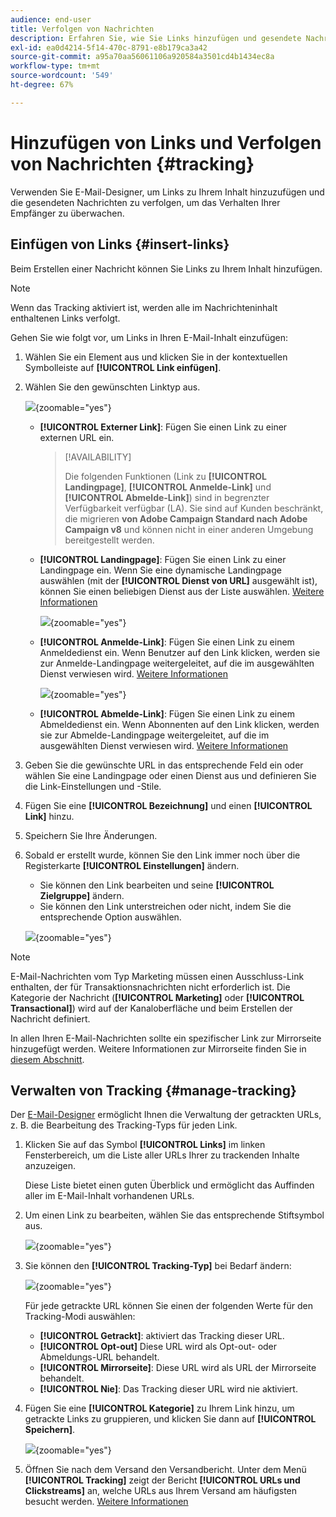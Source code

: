 ```yaml
---
audience: end-user
title: Verfolgen von Nachrichten
description: Erfahren Sie, wie Sie Links hinzufügen und gesendete Nachrichten verfolgen können.
exl-id: ea0d4214-5f14-470c-8791-e8b179ca3a42
source-git-commit: a95a70aa56061106a920584a3501cd4b1434ec8a
workflow-type: tm+mt
source-wordcount: '549'
ht-degree: 67%

---
```


# Hinzufügen von Links und Verfolgen von Nachrichten {#tracking}

Verwenden Sie E-Mail-Designer, um Links zu Ihrem Inhalt hinzuzufügen und die gesendeten Nachrichten zu verfolgen, um das Verhalten Ihrer Empfänger zu überwachen.

## Einfügen von Links {#insert-links}

Beim Erstellen einer Nachricht können Sie Links zu Ihrem Inhalt hinzufügen.

>[!NOTE]
>
>Wenn das Tracking aktiviert ist, werden alle im Nachrichteninhalt enthaltenen Links verfolgt.

Gehen Sie wie folgt vor, um Links in Ihren E-Mail-Inhalt einzufügen:

1. Wählen Sie ein Element aus und klicken Sie in der kontextuellen Symbolleiste auf **[!UICONTROL Link einfügen]**.

1. Wählen Sie den gewünschten Linktyp aus.

   ![](assets/message-tracking-insert-link.png){zoomable=&quot;yes&quot;}

   * **[!UICONTROL Externer Link]**: Fügen Sie einen Link zu einer externen URL ein.

     >[!AVAILABILITY]
     >
     >Die folgenden Funktionen (Link zu **[!UICONTROL Landingpage]**, **[!UICONTROL Anmelde-Link]** und **[!UICONTROL Abmelde-Link]**) sind in begrenzter Verfügbarkeit verfügbar (LA). Sie sind auf Kunden beschränkt, die migrieren **von Adobe Campaign Standard nach Adobe Campaign v8** und können nicht in einer anderen Umgebung bereitgestellt werden.

   * **[!UICONTROL Landingpage]**: Fügen Sie einen Link zu einer Landingpage ein. Wenn Sie eine dynamische Landingpage auswählen (mit der **[!UICONTROL Dienst von URL]** ausgewählt ist), können Sie einen beliebigen Dienst aus der Liste auswählen. [Weitere Informationen](../landing-pages/create-lp.md#define-actions-on-form-submission)

     ![](assets/email-link-to-landing-page.png){zoomable=&quot;yes&quot;}

   * **[!UICONTROL Anmelde-Link]**: Fügen Sie einen Link zu einem Anmeldedienst ein. Wenn Benutzer auf den Link klicken, werden sie zur Anmelde-Landingpage weitergeleitet, auf die im ausgewählten Dienst verwiesen wird. [Weitere Informationen](../audience/manage-services.md#create-service)

     ![](assets/service-create-default-lp-link.png){zoomable=&quot;yes&quot;}

   * **[!UICONTROL Abmelde-Link]**: Fügen Sie einen Link zu einem Abmeldedienst ein. Wenn Abonnenten auf den Link klicken, werden sie zur Abmelde-Landingpage weitergeleitet, auf die im ausgewählten Dienst verwiesen wird. [Weitere Informationen](../audience/manage-services.md#create-service)

   <!--* **[!UICONTROL Mirror page]**: Add a link to display the email content in a web browser. [Learn more]-->

1. Geben Sie die gewünschte URL in das entsprechende Feld ein oder wählen Sie eine Landingpage oder einen Dienst aus und definieren Sie die Link-Einstellungen und -Stile.

1. Fügen Sie eine **[!UICONTROL Bezeichnung]** und einen **[!UICONTROL Link]** hinzu.

1. Speichern Sie Ihre Änderungen.

1. Sobald er erstellt wurde, können Sie den Link immer noch über die Registerkarte **[!UICONTROL Einstellungen]** ändern.

   * Sie können den Link bearbeiten und seine **[!UICONTROL Zielgruppe]** ändern.
   * Sie können den Link unterstreichen oder nicht, indem Sie die entsprechende Option auswählen.

   ![](assets/message-tracking-link-settings.png){zoomable=&quot;yes&quot;}

>[!NOTE]
>
>E-Mail-Nachrichten vom Typ Marketing müssen einen Ausschluss-Link enthalten, der für Transaktionsnachrichten nicht erforderlich ist. Die Kategorie der Nachricht (**[!UICONTROL Marketing]** oder **[!UICONTROL Transactional]**) wird auf der Kanaloberfläche und beim Erstellen der Nachricht definiert.

In allen Ihren E-Mail-Nachrichten sollte ein spezifischer Link zur Mirrorseite hinzugefügt werden. Weitere Informationen zur Mirrorseite finden Sie in [diesem Abschnitt](mirror-page.md).

## Verwalten von Tracking {#manage-tracking}

Der [E-Mail-Designer](create-email-content.md) ermöglicht Ihnen die Verwaltung der getrackten URLs, z. B. die Bearbeitung des Tracking-Typs für jeden Link.

1. Klicken Sie auf das Symbol **[!UICONTROL Links]** im linken Fensterbereich, um die Liste aller URLs Ihrer zu trackenden Inhalte anzuzeigen.

   Diese Liste bietet einen guten Überblick und ermöglicht das Auffinden aller im E-Mail-Inhalt vorhandenen URLs.

1. Um einen Link zu bearbeiten, wählen Sie das entsprechende Stiftsymbol aus.

   ![](assets/message-tracking-edit-links.png){zoomable=&quot;yes&quot;}

1. Sie können den **[!UICONTROL Tracking-Typ]** bei Bedarf ändern:

   ![](assets/message-tracking-edit-a-link.png){zoomable=&quot;yes&quot;}

   Für jede getrackte URL können Sie einen der folgenden Werte für den Tracking-Modi auswählen:

   * **[!UICONTROL Getrackt]**: aktiviert das Tracking dieser URL.
   * **[!UICONTROL Opt-out]** Diese URL wird als Opt-out- oder Abmeldungs-URL behandelt.
   * **[!UICONTROL Mirrorseite]**: Diese URL wird als URL der Mirrorseite behandelt.
   * **[!UICONTROL Nie]**: Das Tracking dieser URL wird nie aktiviert. <!--This information is saved: if the URL appears again in a future message, its tracking is automatically deactivated.-->

1. Fügen Sie eine **[!UICONTROL Kategorie]** zu Ihrem Link hinzu, um getrackte Links zu gruppieren, und klicken Sie dann auf **[!UICONTROL Speichern]**.

   ![](assets/message-tracking-edit-a-link_2.png){zoomable=&quot;yes&quot;}

1. Öffnen Sie nach dem Versand den Versandbericht. Unter dem Menü **[!UICONTROL Tracking]** zeigt der Bericht **[!UICONTROL URLs und Clickstreams]** an, welche URLs aus Ihrem Versand am häufigsten besucht werden. [Weitere Informationen](../reporting/gs-reports.md)
